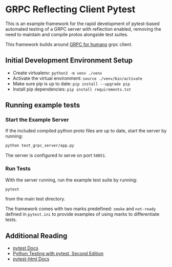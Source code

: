 # GRPC Reflecting Client Pytest

This is an example framework for the rapid development of pytest-based automated
testing of a GRPC server with reflection enabled, removing the need to maintain
and compile protos alongside test suites.

This framework builds around [GRPC for humans](https://github.com/spaceone-dev/grpc_requests) grpc client.

## Initial Development Environment Setup

* Create virtualenv: `python3 -m venv ./venv`
* Activate the virtual environment: `source ./venv/bin/activate`
* Make sure pip is up to date: `pip install --upgrade pip`
* Install pip dependencies: `pip install requirements.txt`

## Running example tests

### Start the Example Server

If the included compiled python proto files are up to date, start the server
by running:

```bash
python test_grpc_server/app.py
```

The server is configured to serve on port `50051`.

### Run Tests

With the server running, run the example test suite by running:

```bash
pytest
```

from the main test directory.

The framework comes with two marks predefined: `smoke` and `not-ready` defined
in `pytest.ini` to provide examples of using marks to differentiate tests.

## Additional Reading

* [pytest Docs](https://docs.pytest.org/en/7.1.x/contents.html)
* [Python Testing with pytest, Second Edition](https://pragprog.com/titles/bopytest2/python-testing-with-pytest-second-edition/)
* [pytest-html Docs](https://pytest-html.readthedocs.io/en/latest/)

